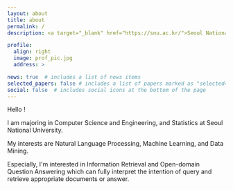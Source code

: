 ```yaml
---
layout: about
title: about
permalink: /
description: <a target="_blank" href="https://snu.ac.kr/">Seoul National University</a>

profile:
  align: right
  image: prof_pic.jpg
  address: >

news: true  # includes a list of news items
selected_papers: false # includes a list of papers marked as "selected={true}"
social: false  # includes social icons at the bottom of the page
---
```


Hello ! 

I am majoring in Computer Science and Engineering, and Statistics at Seoul National University.

My interests are Natural Language Processing, Machine Learning, and Data Mining.

Especially, I'm interested in Information Retrieval and Open-domain Question Answering which can fully interpret the intention of query and retrieve appropriate documents or answer.

<!--Especially, I'm interested in Information Retrieval which can fully interpret the intention of query and retrieve appropriate documents.-->
